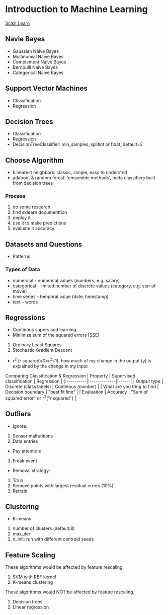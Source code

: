 # Introduction to Machine Learning
[Scikit Learn](https://scikit-learn.org/stable/supervised_learning.html#supervised-learning)
## Navie Bayes
- Gaussian Naive Bayes
- Multinomial Naive Bayes
- Complement Naive Bayes
- Bernoulli Naive Bayes
- Categorical Naive Bayes
## Support Vector Machines
- Classification
- Regression
## Decision Trees
- Classification
- Regression
- DecisionTreeClassifier: min_samples_splitint or float, default=2
## Choose Algorithm
- k nearest neighbors: classic, simple, easy to understnd
- adaboot & random forest: 'emsemble methods', meta classifiers built from decision trees
### Process
1. do some research
2. find sklearn documenttion
3. deploy it
4. use it to make predictions
5. evaluate it accuracy
## Datasets and Questions
- Patterns
### Types of Data
- numerical - numerical values (numbers, e.g. salary)  
- categorical - limited number of discrete values (category, e.g. star of movie)
- time series - temporal value (date, timestamp)
- text - words
## Regressions
- Continous supervised learning
- Minimize sum of the squared errors (SSE)
1. Ordinary Least Squares
2. Stochastic Gradient Descent  
- r<sup>2</sup> (r squared)(0<r<sup>2</sup><1): how much of my change in the output (y) is explained by the change in my input  

Comparing Classification & Regression
| Property   |      Supervised classification      |  Regression |
|:----------|:-------------|:------|
| Output type |  Discrete (class labels) | Continous (number) |
| What are you tring to find | Decision boundary | "best fit line" |
| Evaluation | Accuracy | "Sum of squared error" or r<sup>2</sup>("r squared") |

## Outliers
- Ignore:
1. Sensor malfuntions
2. Data entries  
- Pay attention:
3. Freak event
- Removal strategy:
1. Train
2. Remove points with largest residual errors (10%)
3. Retrain
## Clustering
- K-means
1. number of clusters (default:8)
2. max_iter
3. n_init: run with different centroid seeds
## Feature Scaling
These algorithms would be affected by feature rescaling.
1. SVM with RBF kernel
2. K-means clustering  

These algorithms would NOT be affected by feature rescaling.
1. Decision trees
2. Linear regression
